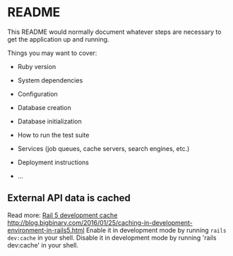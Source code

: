 # README

This README would normally document whatever steps are necessary to get the
application up and running.

Things you may want to cover:

* Ruby version

* System dependencies

* Configuration

* Database creation

* Database initialization

* How to run the test suite

* Services (job queues, cache servers, search engines, etc.)

* Deployment instructions

* ...


## External API data is cached
Read more: [Rail 5 development cache] http://blog.bigbinary.com/2016/01/25/caching-in-development-environment-in-rails5.html
Enable it in development mode by running `rails dev:cache` in your shell.
Disable it in development mode by running 'rails dev:cache' in your shell. 


[Rail 5 development cache]: http://blog.bigbinary.com/2016/01/25/caching-in-development-environment-in-rails5.html
